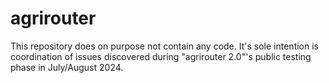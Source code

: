 # agrirouter

This repository does on purpose not contain any code.
It's sole intention is coordination of issues discovered during "agrirouter 2.0"'s public testing phase in July/August 2024.
